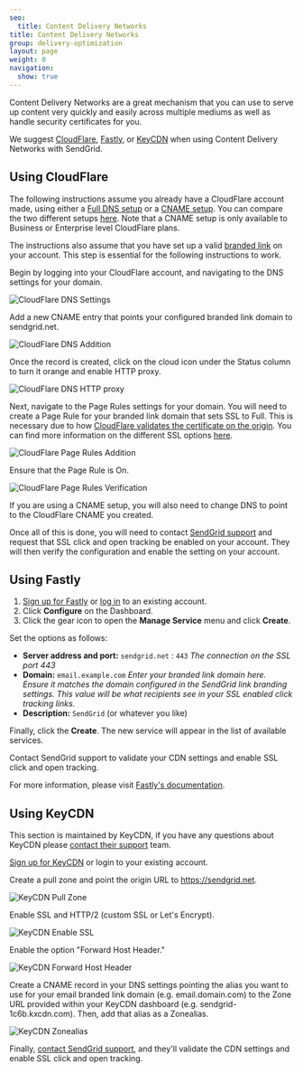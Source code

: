 ```yaml
---
seo:
  title: Content Delivery Networks
title: Content Delivery Networks
group: delivery-optimization
layout: page
weight: 0
navigation:
  show: true
---
```


Content Delivery Networks are a great mechanism that you can use to serve up content very quickly and easily across multiple mediums as well as handle security certificates for you.

We suggest [CloudFlare](#-Using-CloudFlare), [Fastly](#-Using-Fastly), or [KeyCDN](#-Using-KeyCDN) when using Content Delivery Networks with SendGrid.


## Using CloudFlare


The following instructions assume you already have a CloudFlare account made, using either a [Full DNS setup](https://support.cloudflare.com/hc/en-us/articles/205195708) or a [CNAME setup](https://support.cloudflare.com/hc/en-us/articles/200168706). You can compare the two different setups [here](https://support.cloudflare.com/hc/en-us/articles/203685674). Note that a CNAME setup is only available to Business or Enterprise level CloudFlare plans.

The instructions also assume that you have set up a valid [branded link](https://sendgrid.com/docs/API_Reference/help-support/sending-email/how-to-set-up-link-branding/) on your account. This step is essential for the following instructions to work.

Begin by logging into your CloudFlare account, and navigating to the DNS settings for your domain.

![CloudFlare DNS Settings]({{root_url}}/images/cloudflare1.png)

Add a new CNAME entry that points your configured branded link domain to sendgrid.net.

![CloudFlare DNS Addition]({{root_url}}/images/cloudflare2.png)

Once the record is created, click on the cloud icon under the Status column to turn it orange and enable HTTP proxy.

![CloudFlare DNS HTTP proxy]({{root_url}}/images/cloudflare3.png)

Next, navigate to the Page Rules settings for your domain. You will need to create a Page Rule for your branded link domain that sets SSL to Full. This is necessary due to how [CloudFlare validates the certificate on the origin](https://support.cloudflare.com/hc/en-us/articles/200721975). You can find more information on the different SSL options [here](https://support.cloudflare.com/hc/en-us/articles/200170416).

![CloudFlare Page Rules Addition]({{root_url}}/images/cloudflare4.png)

Ensure that the Page Rule is On.

![CloudFlare Page Rules Verification]({{root_url}}/images/cloudflare5.png)

If you are using a CNAME setup, you will also need to change DNS to point to the CloudFlare CNAME you created.

Once all of this is done, you will need to contact [SendGrid support](https://support.sendgrid.com/) and request that SSL click and open tracking be enabled on your account. They will then verify the configuration and enable the setting on your account.

## 	Using Fastly
 	
1. [Sign up for Fastly](https://www.fastly.com/signup/) or [log in](https://manage.fastly.com) to an existing account.
2. Click **Configure** on the Dashboard.
3. Click the gear icon to open the **Manage Service** menu and click **Create**.

Set the options as follows:

* **Server address and port:** `sendgrid.net` : `443` _The connection on the SSL port 443_
* **Domain:** `email.example.com` _Enter your branded link domain here. Ensure it matches the domain configured in the SendGrid link branding settings. This value will be what recipients see in your SSL enabled click tracking links._
* **Description:** `SendGrid` (or whatever you like)

Finally, click the **Create**. The new service will appear in the list of available services.

Contact SendGrid support to validate your CDN settings and enable SSL click and open tracking.

<call-out>

For more information, please visit [Fastly's documentation](https://docs.fastly.com/guides/basic-setup/working-with-services#creating-a-new-service).

</call-out>

## 	Using KeyCDN
 	
This section is maintained by KeyCDN, if you have any questions about KeyCDN please [contact their support](https://www.keycdn.com/support/) team.

[Sign up for KeyCDN](https://www.keycdn.com) or login to your
existing account.

Create a pull zone and point the origin URL to https://sendgrid.net.

![KeyCDN Pull Zone]({{root_url}}/images/keycdn1.png)

Enable SSL and HTTP/2 (custom SSL or Let's Encrypt).

![KeyCDN Enable SSL]({{root_url}}/images/keycdn2.png)

Enable the option "Forward Host Header."

![KeyCDN Forward Host Header]({{root_url}}/images/keycdn3.png)

Create a CNAME record in your DNS settings pointing the alias you want to use for your email branded link domain (e.g. email.domain.com) to the Zone URL provided within your KeyCDN dashboard (e.g. sendgrid-1c6b.kxcdn.com). Then, add that alias as a Zonealias.

![KeyCDN Zonealias]({{root_url}}/images/keycdn4.png)

Finally, [contact SendGrid support](https://support.sendgrid.com/hc/en-us), and they'll validate the CDN settings and enable SSL click and open
tracking.

